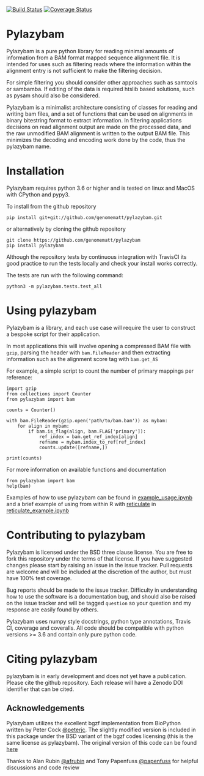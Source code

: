 [![Build Status](https://travis-ci.org/genomematt/pylazybam.svg?branch=master)](https://travis-ci.org/genomematt/pylazybam)
[![Coverage Status](https://coveralls.io/repos/genomematt/pylazybam/badge.svg)](https://coveralls.io/r/genomematt/pylazybam)

Pylazybam
=========

Pylazybam is a pure python library for reading minimal amounts of information from a BAM format mapped sequence
alignment file. It is intended for uses such as filtering reads where the information within the alignment entry is not
sufficient to make the filtering decision.

For simple filtering you should consider other approaches such as samtools or sambamba. If editing of the data is
required htslib based solutions, such as pysam should also be considered.

Pylazybam is a minimalist architecture consisting of classes for reading and writing bam files, and a set of functions 
that can be used on alignments in binary bitestring format to extract information. In filtering applications decisions 
on read alignment output are made on the processed data, and the raw unmodified BAM alignment is written to the output 
BAM file. This minimizes the decoding and encoding work done by the code, thus the pylazybam name. 

Installation
============
Pylazybam requires python 3.6 or higher and is tested on linux and MacOS with CPython and pypy3.

<!-- Installing from the Python Package Index with pip is the easiest option:

    pip3 install pylazybam
-->    
To install from the github repository

    pip install git+git://github.com/genomematt/pylazybam.git

or alternatively by cloning the github repository

    git clone https://github.com/genomematt/pylazybam
    pip install pylazybam
	
Although the repository tests by continuous integration with TravisCI its good practice to run the tests locally and 
check your install works correctly.

The tests are run with the following command:

    python3 -m pylazybam.tests.test_all

Using pylazybam
===============

Pylazybam is a library, and each use case will require the user to construct a bespoke script for their application.

In most applications this will involve opening a compressed BAM file with `gzip`, parsing the header with 
`bam.FileReader` and then extracting information such as the alignment score tag with `bam.get_AS`

For example, a simple script to count the number of primary mappings per reference:

    import gzip
    from collections import Counter
    from pylazybam import bam
    
    counts = Counter()
    
    with bam.FileReader(gzip.open('path/to/bam.bam')) as mybam:    
        for align in mybam:
            if bam.is_flag(align, bam.FLAG['primary']):
                ref_index = bam.get_ref_index[align]
                refname = mybam.index_to_ref[ref_index]
                counts.update([refname,])
    
    print(counts)
    
For more information on available functions and documentation

    from pylazybam import bam
    help(bam)
 
Examples of how to use pylazybam can be found in [example_usage.ipynb](example_usage.ipynb) and a brief example of using
from within R with [reticulate](https://rstudio.github.io/reticulate/) in [reticulate_example.ipynb](reticulate_example.ipynb)

Contributing to pylazybam
=========================
Pylazybam is licensed under the BSD three clause license.  You are free to fork this repository under the terms of that
 license.  If you have suggested changes please start by raising an issue in the issue tracker.  Pull requests are 
welcome and will be included at the discretion of the author, but must have 100% test coverage.

Bug reports should be made to the issue tracker.  Difficulty in understanding how to use the software is a documentation
 bug, and should also be raised on the issue tracker and will be tagged `question` so your question and my response are 
easily found by others.

Pylazybam uses numpy style docstrings, python type annotations, Travis CI, coverage and coveralls. All code should be
compatible with python versions >= 3.6 and contain only pure python code.


Citing pylazybam
================

pylazybam is in early development and does not yet have a publication. Please cite the github repository.
Each release will have a Zenodo DOI identifier that can be cited.

Acknowledgements
----------------
Pylazybam utilizes the excellent bgzf implementation from BioPython written by Peter Cock [@peterjc](https://github.com/peterjc). The slightly modified version is included in this package under the BSD variant of the bgzf codes licensing (this is the same license as pylazybam). The original version of this code can be found [here](https://github.com/biopython/biopython/blob/master/Bio/bgzf.py)

Thanks to Alan Rubin [@afrubin](https://github.com/afrubin) and Tony Papenfuss [@papenfuss](https://github.com/papenfuss) for helpful discussions and code review